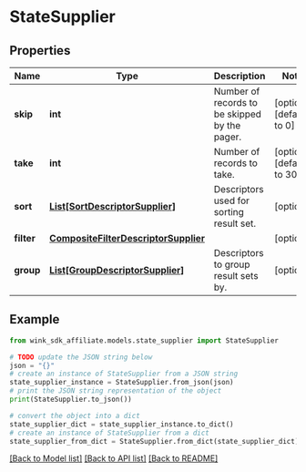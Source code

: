 # StateSupplier


## Properties

Name | Type | Description | Notes
------------ | ------------- | ------------- | -------------
**skip** | **int** | Number of records to be skipped by the pager. | [optional] [default to 0]
**take** | **int** | Number of records to take. | [optional] [default to 30]
**sort** | [**List[SortDescriptorSupplier]**](SortDescriptorSupplier.md) | Descriptors used for sorting result set. | [optional] 
**filter** | [**CompositeFilterDescriptorSupplier**](CompositeFilterDescriptorSupplier.md) |  | [optional] 
**group** | [**List[GroupDescriptorSupplier]**](GroupDescriptorSupplier.md) | Descriptors to group result sets by. | [optional] 

## Example

```python
from wink_sdk_affiliate.models.state_supplier import StateSupplier

# TODO update the JSON string below
json = "{}"
# create an instance of StateSupplier from a JSON string
state_supplier_instance = StateSupplier.from_json(json)
# print the JSON string representation of the object
print(StateSupplier.to_json())

# convert the object into a dict
state_supplier_dict = state_supplier_instance.to_dict()
# create an instance of StateSupplier from a dict
state_supplier_from_dict = StateSupplier.from_dict(state_supplier_dict)
```
[[Back to Model list]](../README.md#documentation-for-models) [[Back to API list]](../README.md#documentation-for-api-endpoints) [[Back to README]](../README.md)


